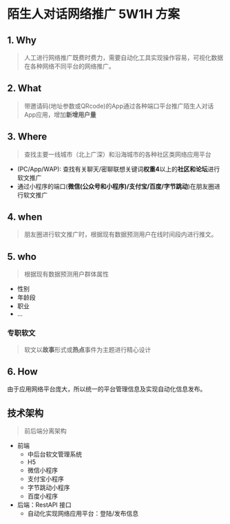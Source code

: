 # 陌生人对话网络推广 5W1H 方案


## 1. Why

> 人工进行网络推广既费时费力，需要自动化工具实现操作容易，可视化数据在各种网络不同平台的网络推广。

## 2. What

> 带邀请码(地址参数或QRcode)的App通过各种端口平台推广陌生人对话App应用，增加**新增用户量**

## 3. Where

> 查找主要一线城市（北上广深）和沿海城市的各种社区类网络应用平台

- (PC/App/WAP): 查找有关聊天/密聊联想关键词**权重4**以上的**社区和论坛**进行软文推广
- 通过小程序的端口(**微信(公众号和小程序)/支付宝/百度/字节跳动**)在朋友圈进行软文推广

## 4. when

> 朋友圈进行软文推广时，根据现有数据预测用户在线时间段内进行推文。

## 5. who

> 根据现有数据预测用户群体属性

- 性别
- 年龄段
- 职业
- ...

### 专职软文

> 软文以**故事**形式或**热点**事件为主题进行精心设计

## 6. How

由于应用网络平台庞大，所以统一的平台管理信息及实现自动化信息发布。

## 技术架构

> 前后端分离架构

- 前端
  - 中后台软文管理系统
  - H5
  - 微信小程序
  - 支付宝小程序
  - 字节跳动小程序
  - 百度小程序
- 后端：RestAPI 接口
  - 自动化实现网络应用平台：登陆/发布信息